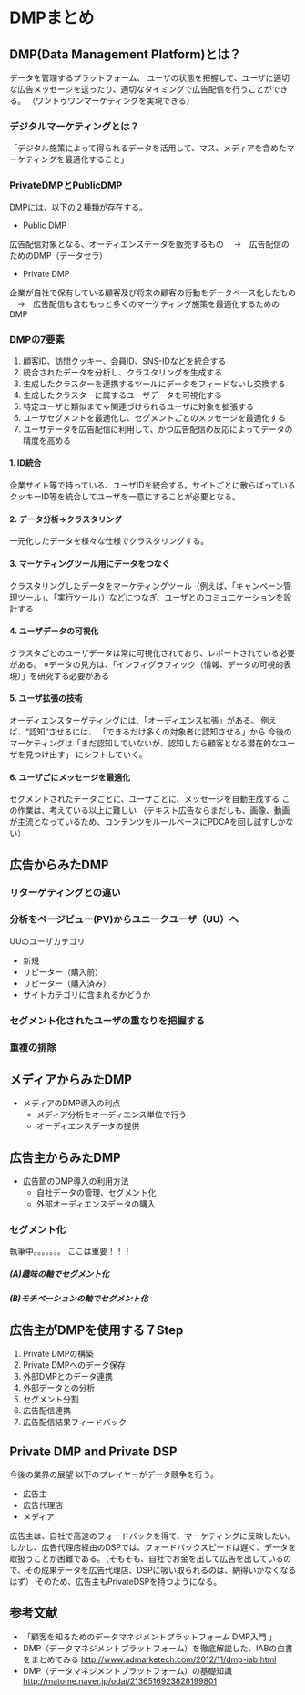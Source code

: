 # DMPまとめ

## DMP(Data Management Platform)とは？

データを管理するプラットフォーム、
ユーザの状態を把握して、ユーザに適切な広告メッセージを送ったり、適切なタイミングで広告配信を行うことができる。
（ワントゥワンマーケティングを実現できる）

### デジタルマーケティングとは？


「デジタル施策によって得られるデータを活用して、マス、メディアを含めたマーケティングを最適化すること」



### PrivateDMPとPublicDMP

DMPには、以下の２種類が存在する。

 * Public DMP

広告配信対象となる、オーディエンスデータを販売するもの
　→　広告配信のためのDMP（データセラ）

 * Private DMP

企業が自社で保有している顧客及び将来の顧客の行動をデータベース化したもの
　→　広告配信も含むもっと多くのマーケティング施策を最適化するためのDMP

### DMPの7要素

1. 顧客ID、訪問クッキー、会員ID、SNS-IDなどを統合する
2. 統合されたデータを分析し、クラスタリングを生成する
3. 生成したクラスターを連携するツールにデータをフィードないし交換する
4. 生成したクラスターに属するユーザデータを可視化する
5. 特定ユーザと類似まてゃ関連づけられるユーザに対象を拡張する
6. ユーザセグメントを最適化し、セグメントごとのメッセージを最適化する
7. ユーザデータを広告配信に利用して、かつ広告配信の反応によってデータの精度を高める

#### 1. ID統合

企業サイト等で持っている、ユーザIDを統合する。サイトごとに散らばっているクッキーID等を統合してユーザを一意にすることが必要となる。

#### 2. データ分析→クラスタリング

一元化したデータを様々な仕様でクラスタリングする。

#### 3. マーケティングツール用にデータをつなぐ

クラスタリングしたデータをマーケティングツール（例えば、「キャンペーン管理ツール」、「実行ツール」）などにつなぎ、ユーザとのコミュニケーションを設計する

#### 4. ユーザデータの可視化

クラスタごとのユーザデータは常に可視化されており、レポートされている必要がある。
※データの見方は、「インフィグラフィック（情報、データの可視的表現）」を研究する必要がある


#### 5. ユーザ拡張の技術

オーディエンスターゲティングには、「オーディエンス拡張」がある。
例えば、“認知“させるには、
「できるだけ多くの対象者に認知させる」から
今後のマーケティングは「まだ認知していないが、認知したら顧客となる潜在的なユーザを見つけ出す」
にシフトしていく。

#### 6. ユーザごにメッセージを最適化

セグメントされたデータごとに、ユーザごとに、メッセージを自動生成する
この作業は、考えている以上に難しい
（テキスト広告ならまだしも、画像、動画が主流となっているため、コンテンツをルールベースにPDCAを回し試すしかない）


## 広告からみたDMP

### リターゲティングとの違い



### 分析をページビュー(PV)からユニークユーザ（UU）へ


UUのユーザカテゴリ

 * 新規
 * リピーター（購入前）
 * リピーター（購入済み）
 * サイトカテゴリに含まれるかどうか

### セグメント化されたユーザの重なりを把握する

### 重複の排除


## メディアからみたDMP

* メディアのDMP導入の利点
	* メディア分析をオーディエンス単位で行う
 	* オーディエンスデータの提供



## 広告主からみたDMP

* 広告節のDMP導入の利用方法
	* 自社データの管理、セグメント化
	* 外部オーディエンスデータの購入

### セグメント化

執筆中。。。。。。。
ここは重要！！！

##### (A)趣味の軸でセグメント化

##### (B)モチベーションの軸でセグメント化

## 広告主がDMPを使用する７Step

1. Private DMPの構築
2. Private DMPへのデータ保存
3. 外部DMPとのデータ連携
4. 外部データとの分析
5. セグメント分割
6. 広告配信連携
7. 広告配信結果フィードバック

## Private DMP and Private DSP

今後の業界の展望
以下のプレイヤーがデータ競争を行う。

* 広告主
* 広告代理店
* メディア

広告主は、自社で高速のフォードバックを得て、マーケティングに反映したい。
しかし、広告代理店経由のDSPでは、フォードバックスピードは遅く、データを取扱うことが困難である。（そもそも、自社でお金を出して広告を出しているので、その成果データを広告代理店、DSPに吸い取られるのは、納得いかなくなるはず）
そのため、広告主もPrivateDSPを持つようになる。


## 参考文献

* 「顧客を知るためのデータマネジメントプラットフォーム DMP入門 」
* DMP（データマネジメントプラットフォーム）を徹底解説した、IABの白書をまとめてみる
http://www.admarketech.com/2012/11/dmp-iab.html
* DMP（データマネジメントプラットフォーム）の基礎知識
http://matome.naver.jp/odai/2136516923828199801















